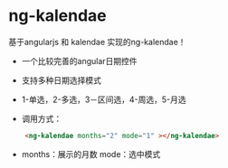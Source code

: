 # ng-kalendae

基于angularjs 和 kalendae 实现的ng-kalendae！
+ 一个比较完善的angular日期控件
+ 支持多种日期选择模式
+ 1-单选，2-多选，3－区间选，4-周选，5-月选


+ 调用方式：
```html
	<ng-kalendae months="2" mode="1" ></ng-kalendae>
```
+ months：展示的月数  mode：选中模式